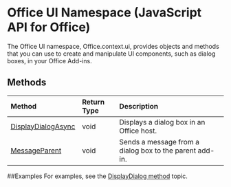 # Office UI Namespace (JavaScript API for Office)

The Office UI namespace, Office.context.ui, provides objects and methods that you can use to create and manipulate UI components, such as dialog boxes, in your Office Add-ins. 

## Methods

| Method		   | Return Type	|Description|
|:---------------|:--------|:----------|
|[DisplayDialogAsync](officeui.displayDialog.md)|void|Displays a dialog box in an Office host.|
|[MessageParent](officeui.messageParent.md)|void|Sends a message from a dialog box to the parent add-in.|

##Examples
For examples, see the [DisplayDialog method](officeui.displayDialog.md) topic.
